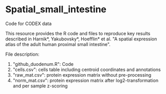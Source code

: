 # Spatial_small_intestine
Code for CODEX data


This resource provides the R code and files to reproduce key results described in Harnik*, Yakubovsky*, Hoefflin* et al. "A spatial expression atlas of the adult human proximal small intestine".

File description:

1. "github_duodenum.R": Code
2. "cells.csv": cells table including centroid coordinates and annotations
3. "raw_mat.csv": protein expression matrix without pre-processing
4. "norm_mat.csv": protein expression matrix after log2-transformation and per sample z-scoring
